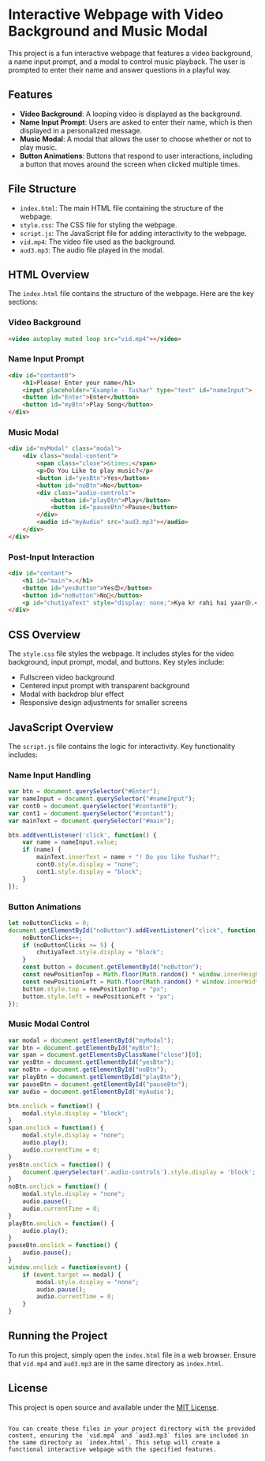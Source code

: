 


# Interactive Webpage with Video Background and Music Modal

This project is a fun interactive webpage that features a video background, a name input prompt, and a modal to control music playback. The user is prompted to enter their name and answer questions in a playful way.

## Features

- **Video Background**: A looping video is displayed as the background.
- **Name Input Prompt**: Users are asked to enter their name, which is then displayed in a personalized message.
- **Music Modal**: A modal that allows the user to choose whether or not to play music.
- **Button Animations**: Buttons that respond to user interactions, including a button that moves around the screen when clicked multiple times.

## File Structure

- `index.html`: The main HTML file containing the structure of the webpage.
- `style.css`: The CSS file for styling the webpage.
- `script.js`: The JavaScript file for adding interactivity to the webpage.
- `vid.mp4`: The video file used as the background.
- `aud3.mp3`: The audio file played in the modal.

## HTML Overview

The `index.html` file contains the structure of the webpage. Here are the key sections:

### Video Background

```html
<video autoplay muted loop src="vid.mp4"></video>
```

### Name Input Prompt

```html
<div id="contant0">
    <h1>Please! Enter your name</h1>
    <input placeholder="Example - Tushar" type="text" id="nameInput">
    <button id="Enter">Enter</button>
    <button id="myBtn">Play Song</button>
</div>
```

### Music Modal

```html
<div id="myModal" class="modal">
    <div class="modal-content">
        <span class="close">&times;</span>
        <p>Do You Like to play music?</p>
        <button id="yesBtn">Yes</button>
        <button id="noBtn">No</button>
        <div class="audio-controls">
            <button id="playBtn">Play</button>
            <button id="pauseBtn">Pause</button>
        </div>
        <audio id="myAudio" src="aud3.mp3"></audio>
    </div>
</div>
```

### Post-Input Interaction

```html
<div id="contant">
    <h1 id="main">.</h1>
    <button id="yesButton">Yes😍</button>
    <button id="noButton">No🥰</button>
    <p id="chutiyaText" style="display: none;">Kya kr rahi hai yaar😒.</p>
</div>
```

## CSS Overview

The `style.css` file styles the webpage. It includes styles for the video background, input prompt, modal, and buttons. Key styles include:

- Fullscreen video background
- Centered input prompt with transparent background
- Modal with backdrop blur effect
- Responsive design adjustments for smaller screens

## JavaScript Overview

The `script.js` file contains the logic for interactivity. Key functionality includes:

### Name Input Handling

```javascript
var btn = document.querySelector("#Enter");
var nameInput = document.querySelector("#nameInput");
var cont0 = document.querySelector("#contant0");
var cont1 = document.querySelector("#contant");
var mainText = document.querySelector("#main");

btn.addEventListener('click', function() {
    var name = nameInput.value;
    if (name) {
        mainText.innerText = name + "! Do you like Tushar?";
        cont0.style.display = "none";
        cont1.style.display = "block";
    }
});
```

### Button Animations

```javascript
let noButtonClicks = 0;
document.getElementById("noButton").addEventListener("click", function() {
    noButtonClicks++;
    if (noButtonClicks >= 5) {
        chutiyaText.style.display = "block";
    }
    const button = document.getElementById("noButton");
    const newPositionTop = Math.floor(Math.random() * window.innerHeight);
    const newPositionLeft = Math.floor(Math.random() * window.innerWidth);
    button.style.top = newPositionTop + "px";
    button.style.left = newPositionLeft + "px";
});
```

### Music Modal Control

```javascript
var modal = document.getElementById("myModal");
var btn = document.getElementById("myBtn");
var span = document.getElementsByClassName("close")[0];
var yesBtn = document.getElementById("yesBtn");
var noBtn = document.getElementById("noBtn");
var playBtn = document.getElementById("playBtn");
var pauseBtn = document.getElementById("pauseBtn");
var audio = document.getElementById('myAudio');

btn.onclick = function() {
    modal.style.display = "block";
}
span.onclick = function() {
    modal.style.display = "none";
    audio.play();
    audio.currentTime = 0;
}
yesBtn.onclick = function() {
    document.querySelector('.audio-controls').style.display = 'block';
}
noBtn.onclick = function() {
    modal.style.display = "none";
    audio.pause();
    audio.currentTime = 0;
}
playBtn.onclick = function() {
    audio.play();
}
pauseBtn.onclick = function() {
    audio.pause();
}
window.onclick = function(event) {
    if (event.target == modal) {
        modal.style.display = "none";
        audio.pause();
        audio.currentTime = 0;
    }
}
```

## Running the Project

To run this project, simply open the `index.html` file in a web browser. Ensure that `vid.mp4` and `aud3.mp3` are in the same directory as `index.html`.

## License

This project is open source and available under the [MIT License](LICENSE).
```

You can create these files in your project directory with the provided content, ensuring the `vid.mp4` and `aud3.mp3` files are included in the same directory as `index.html`. This setup will create a functional interactive webpage with the specified features.
